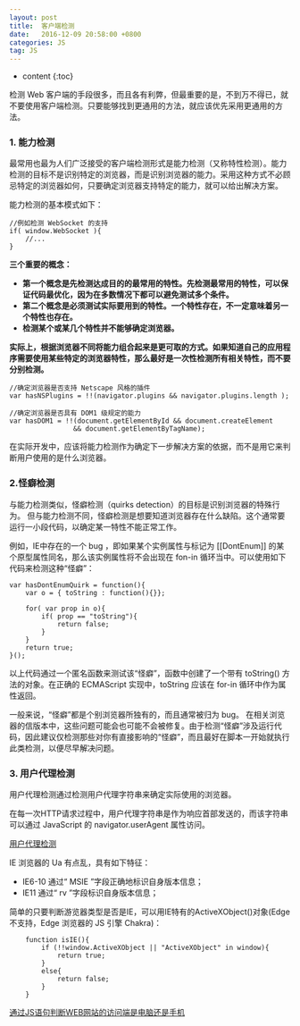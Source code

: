 ```yaml
---
layout: post
title:  客户端检测
date:   2016-12-09 20:58:00 +0800
categories: JS
tag: JS
---
```


* content
{:toc}

检测 Web 客户端的手段很多，而且各有利弊，但最重要的是，不到万不得已，就不要使用客户端检测。只要能够找到更通用的方法，就应该优先采用更通用的方法。

### 1. 能力检测

最常用也最为人们广泛接受的客户端检测形式是能力检测（又称特性检测）。能力检测的目标不是识别特定的浏览器，而是识别浏览器的能力。采用这种方式不必顾忌特定的浏览器如何，只要确定浏览器支持特定的能力，就可以给出解决方案。

能力检测的基本模式如下：

```
//例如检测 WebSocket 的支持
if( window.WebSocket ){
    //...
}
```

**三个重要的概念：**

- **第一个概念是先检测达成目的的最常用的特性。先检测最常用的特性，可以保证代码最优化，因为在多数情况下都可以避免测试多个条件。**
- **第二个概念是必须测试实际要用到的特性。一个特性存在，不一定意味着另一个特性也存在。**
- **检测某个或某几个特性并不能够确定浏览器。**

**实际上，根据浏览器不同将能力组合起来是更可取的方式。如果知道自己的应用程序需要使用某些特定的浏览器特性，那么最好是一次性检测所有相关特性，而不要分别检测。**

```
//确定浏览器是否支持 Netscape 风格的插件
var hasNSPlugins = !!(navigator.plugins && navigator.plugins.length );

//确定浏览器是否具有 DOM1 级规定的能力
var hasDOM1 = !!(document.getElementById && document.createElement 
                && document.getElementByTagName);
```

在实际开发中，应该将能力检测作为确定下一步解决方案的依据，而不是用它来判断用户使用的是什么浏览器。

### 2.怪癖检测

与能力检测类似，怪癖检测（quirks detection）的目标是识别浏览器的特殊行为。
但与能力检测不同，怪癖检测是想要知道浏览器存在什么缺陷。这个通常要运行一小段代码，以确定某一特性不能正常工作。

例如，IE中存在的一个 bug ，即如果某个实例属性与标记为 [[DontEnum]] 的某个原型属性同名，那么该实例属性将不会出现在 fon-in 循环当中。可以使用如下代码来检测这种“怪癖”：

```
var hasDontEnumQuirk = function(){
    var o = { toString : function(){}};

    for( var prop in o){
        if( prop == "toString"){
            return false;
        }
    }
    return true;
}();
```

以上代码通过一个匿名函数来测试该“怪癖”，函数中创建了一个带有 toString() 方法的对象。在正确的 ECMAScript 实现中，toString 应该在 for-in 循环中作为属性返回。

一般来说，“怪癖”都是个别浏览器所独有的，而且通常被归为 bug。
在相关浏览器的信版本中，这些问题可能会也可能不会被修复。由于检测“怪癖”涉及运行代码，因此建议仅检测那些对你有直接影响的“怪癖”，而且最好在脚本一开始就执行此类检测，以便尽早解决问题。

### 3. 用户代理检测

用户代理检测通过检测用户代理字符串来确定实际使用的浏览器。

在每一次HTTP请求过程中，用户代理字符串是作为响应首部发送的，而该字符串可以通过 JavaScript 的 navigator.userAgent 属性访问。

[用户代理检测](https://github.com/peiyanhuang/learn/blob/master/js/clientDetection/browser.js)

IE 浏览器的 Ua 有点乱，具有如下特征：

- IE6-10 通过“ MSIE ”字段正确地标识自身版本信息；
- IE11 通过“ rv ”字段标识自身版本信息；

简单的只要判断游览器类型是否是IE，可以用IE特有的ActiveXObject()对象(Edge不支持，Edge 浏览器的 JS 引擎 Chakra)：
	
```	
	function isIE(){
		if (!!window.ActiveXObject || "ActiveXObject" in window){
	        return true;
		}
	    else{
	        return false;
	    }
	}
```

[通过JS语句判断WEB网站的访问端是电脑还是手机](https://segmentfault.com/a/1190000009153213?utm_source=weekly&utm_medium=email&utm_campaign=email_weekly)